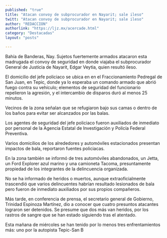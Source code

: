 ```yaml
---
published: "true"
title: "Atacan convoy de subprocurador en Nayarit; sale ileso"
twitt: "Atacan convoy de subprocurador en Nayarit; sale ileso"
author: "REDACCION"
authorlink: "https://ljz.mx/acercade.html"
category: "Destacadas"
layout: "posts"

---
```



  Bahía de Banderas, Nay. Sujetos fuertemente armados atacaron esta madrugada el convoy de seguridad en donde viajaba el subprocurador General de Justicia de Nayarit, Edgar Veytia, quien resultó ileso.



  El domicilio del jefe policiaco se ubica en en el Fraccionamiento Pedregal de San Juan, en Tepic, donde ya lo esperaba un comando armado que abrió fuego contra su vehículo; elementos de seguridad del funcionario repelieron la agresión, y el intercambio de disparos duró al menos 25 minutos.



  Vecinos de la zona señalan que se refugiaron bajo sus camas o dentro de los baños para evitar ser alcanzados por las balas.



  Los agentes de seguridad del jefe policiaco fueron auxiliados de inmediato por personal de la Agencia Estatal de Investigación y Policía Federal Preventiva.



  Varios domicilios de los alrededores y automóviles estacionados presentan impactos de bala, reportaron fuentes policiacas.



  En la zona también se informó de tres automóviles abandonados, un Jetta, un Ford Explorer azul marino y una camioneta Tacoma, presuntamente propiedad de los integrantes de la delincuencia organizada.



  No se ha informado de heridos o muertos, aunque extraoficialmente trascendió que varios delincuentes habrían resultado lesionados de bala pero fueron de inmediato auxiliados por sus propios compañeros.



  Más tarde, en conferencia de prensa, el secretario general de Gobierno, Trinidad Espinoza Martínez, dio a conocer que cuatro presuntos atacantes lograron ser detenidos. Se presume que dos más van heridos, por los rastros de sangre que se han estado siguiendo tras el atentado.



  Esta mañana de miércoles se han tenido por lo menos tres enfrentamientos más: uno por la autopista Tepic-San B

